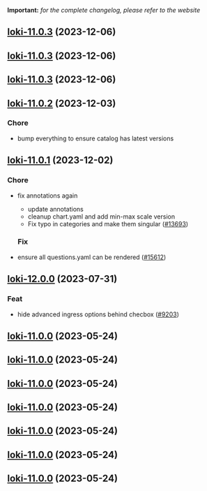**Important:**
*for the complete changelog, please refer to the website*




## [loki-11.0.3](https://github.com/truecharts/charts/compare/loki-11.0.2...loki-11.0.3) (2023-12-06)




## [loki-11.0.3](https://github.com/truecharts/charts/compare/loki-11.0.2...loki-11.0.3) (2023-12-06)




## [loki-11.0.3](https://github.com/truecharts/charts/compare/loki-11.0.2...loki-11.0.3) (2023-12-06)




## [loki-11.0.2](https://github.com/truecharts/charts/compare/loki-11.0.1...loki-11.0.2) (2023-12-03)

### Chore

- bump everything to ensure catalog has latest versions
  
  


## [loki-11.0.1](https://github.com/truecharts/charts/compare/loki-12.0.0...loki-11.0.1) (2023-12-02)

### Chore

- fix annotations again
  - update annotations
  - cleanup chart.yaml and add min-max scale version
  - Fix typo in categories and make them singular ([#13693](https://github.com/truecharts/charts/issues/13693))
  
  ### Fix

- ensure all questions.yaml can be rendered ([#15612](https://github.com/truecharts/charts/issues/15612))
  
  











## [loki-12.0.0](https://github.com/truecharts/charts/compare/loki-11.0.0...loki-12.0.0) (2023-07-31)

### Feat

- hide advanced ingress options behind checbox ([#9203](https://github.com/truecharts/charts/issues/9203))
  
  


## [loki-11.0.0](https://github.com/truecharts/charts/compare/loki-10.0.5...loki-11.0.0) (2023-05-24)




## [loki-11.0.0](https://github.com/truecharts/charts/compare/loki-10.0.5...loki-11.0.0) (2023-05-24)




## [loki-11.0.0](https://github.com/truecharts/charts/compare/loki-10.0.5...loki-11.0.0) (2023-05-24)




## [loki-11.0.0](https://github.com/truecharts/charts/compare/loki-10.0.5...loki-11.0.0) (2023-05-24)




## [loki-11.0.0](https://github.com/truecharts/charts/compare/loki-10.0.5...loki-11.0.0) (2023-05-24)




## [loki-11.0.0](https://github.com/truecharts/charts/compare/loki-10.0.5...loki-11.0.0) (2023-05-24)




## [loki-11.0.0](https://github.com/truecharts/charts/compare/loki-10.0.5...loki-11.0.0) (2023-05-24)




